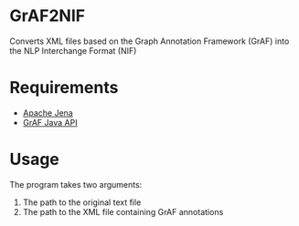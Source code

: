 GrAF2NIF
========

Converts XML files based on the Graph Annotation Framework (GrAF) into the NLP Interchange Format (NIF)

Requirements
============

- [Apache Jena](jena.apache.org)
- [GrAF Java API](http://sourceforge.net/p/iso-graf/wiki/Home/)

Usage
=====

The program takes two arguments:

1. The path to the original text file
2. The path to the XML file containing GrAF annotations

